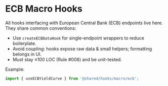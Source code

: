 # ECB Macro Hooks

All hooks interfacing with European Central Bank (ECB) endpoints live here. They share common conventions:

* Use `createECBDataHook` for single-endpoint wrappers to reduce boilerplate.
* Avoid coupling: hooks expose raw data & small helpers; formatting belongs in UI.
* Must stay ≤100 LOC (Rule #008) and be unit-tested.

Example:
```ts
import { useECBYieldCurve } from '@shared/hooks/macro/ecb';
``` 